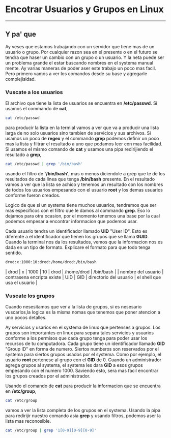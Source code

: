 # Encotrar Usuarios y Grupos en Linux

---


## Y pa' que 

Ay veses que estamos trabajando con un servidor que tiene mas de un 
usuario o grupo. Por cualquier razon sea en el presente o en el futuro 
se tendra que haser un cambio con un grupo o un usuario. Y la neta puede
ser un problema grande el estar buscando nombres en el systema manual mente. 
Ay varias maneras de poder aser este trabajo un poco mas facil. Pero 
primero vamos a ver los comandos desde su base y agregarle complejisidad.

### Vuscate a los usuarios

El archivo que tiene la lista de usuarios se encuentra en **/etc/passwd**.
Si usamos el commando de **cat**, 

```bash
cat /etc/passwd
```

para producir la lista en la termial vamos a ver que va a producir una lista 
larga de no solo usuarios sino tambien de servicios y sus archivos. Si usamos un 
poco de **regex** y el commando **grep** podemos definir un poco mas la lista y filtrar
el resultado a uno que podamos leer con mas facilidad. Si usamos el mismo comando de **cat** 
y usamos una pipa redirijiendo el resultado a **grep**,

```bash
cat /etc/passwd | grep '/bin/bash'
```

usando el filtro de **'/bin/bash'**, mas o menos diciendole a grep que te de los 
resultados de cada linea que tenga **/bin/bash** presente. En el resultado vamos a ver
que la lista se achico y tenemos un resultado con los nombres de todos los usuarios 
empesando con el usuario **root** y los demas usuarios conforme fueron creados. 

Logico de que si un systema tiene muchos usuarios, tendremos que ser mas 
especificos con el filtro que le damos al commando **grep**. Eso lo dejamos para otra 
ocasion, por el momento tenemos una base por la cual podemos empesar a encontrar 
informacion que podemos usar. 

Cada usuario tendra un identificador llamado **UID** "User ID". Esto es diferente a el identificador que tienen los grupos
que se llama **GUID**. Cuando la terminal nos da los resultados, vemos que la informacion nos es dada en un tipo de formato.
Explicare el formato para que todo tenga sentido.

```bash
drod:x:1000:10:drod:/home/drod:/bin/bash
```

| drod | x | 1000 | 10 | drod | /home/drod | /bin/bash | 
| nombre del usuario | contrasena encripta existe | UID | GID | directorio del usuario | el shell que usa el usuario | 


### Vuscate los grupos 

Cuando nesesitamos que ver a la lista de grupos, si es nesesario vuscarlos,la logica es la misma nomas que tenemos que 
poner atencion a uno pocos detalles. 

Ay servicios y usarios en el systema de linux que pertenses a grupos. Los grupos son 
importantes en linux para separa tales servicios y 
usuarios conforme a los permisos que cada grupo tenga para poder usar los recursos de tu 
computadora. Cada grupo tiene un identificador llamado **GID** "Group ID" en forma de numero.
Siertos numberos son reservados por el systema para siertos grupos usados por el systema. Como por ejemplo, 
el usuario **root** pertenese al grupo con el **GID** de 0. Cuando un administrador agrega
grupos al systema, el systema les dara **GID** a esos grupos empesando con el numero 1000. 
Saviendo esto, sera mas facil encontrar los grupos creados por el administrador.

Usando el comando de **cat** para producir la informacion que se encuentra en **/etc/group**, 

```bash
cat /etc/group
```

vamos a ver la lista completa de los grupos en el systema. Usando la pipa para redirijir nuestro 
comando asia **grep** y usando filtros, podemos aser la lista mas reconosible. 

```bash
cat /etc/group | grep '1[0-9][0-9][0-9]'
```





